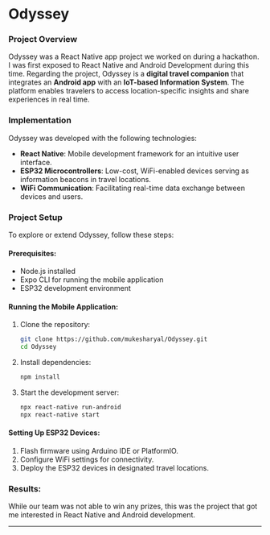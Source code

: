 # Odyssey

### Project Overview
Odyssey was a React Native app project we worked on during a hackathon. I was first exposed to React Native and Android Development during this time. Regarding the project, Odyssey is a **digital travel companion** that integrates an **Android app** with an **IoT-based Information System**. The platform enables travelers to access location-specific insights and share experiences in real time.

### Implementation
Odyssey was developed with the following technologies:
- **React Native**: Mobile development framework for an intuitive user interface.
- **ESP32 Microcontrollers**: Low-cost, WiFi-enabled devices serving as information beacons in travel locations.
- **WiFi Communication**: Facilitating real-time data exchange between devices and users.

### Project Setup
To explore or extend Odyssey, follow these steps:

#### Prerequisites:
- Node.js installed
- Expo CLI for running the mobile application
- ESP32 development environment

#### Running the Mobile Application:
1. Clone the repository:
   ```sh
   git clone https://github.com/mukesharyal/Odyssey.git
   cd Odyssey
   ```
2. Install dependencies:
   ```sh
   npm install
   ```
3. Start the development server:
   ```sh
   npx react-native run-android
   npx react-native start
   ```

#### Setting Up ESP32 Devices:
1. Flash firmware using Arduino IDE or PlatformIO.
2. Configure WiFi settings for connectivity.
3. Deploy the ESP32 devices in designated travel locations.

### Results:
While our team was not able to win any prizes, this was the project that got me interested in React Native and Android development.

---

